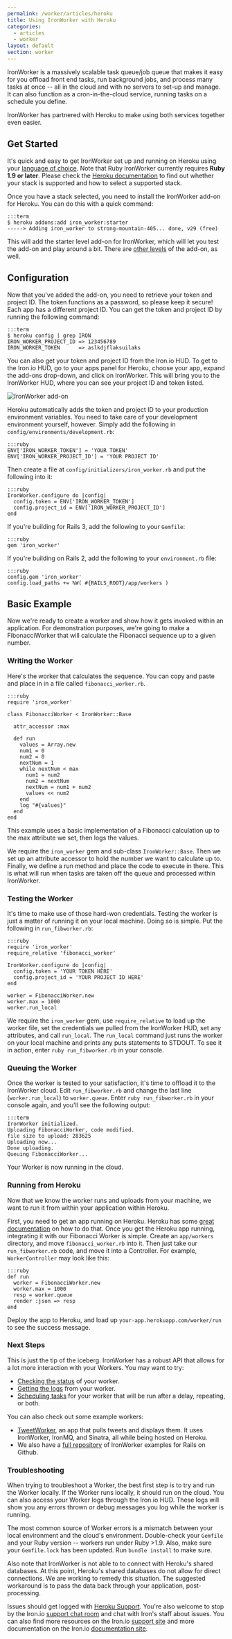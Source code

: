 ```yaml
---
permalink: /worker/articles/heroku
title: Using IronWorker with Heroku
categories:
  - articles
  - worker
layout: default
section: worker
---
```

IronWorker is a massively scalable task queue/job queue that makes it easy for you offload front end tasks, run background jobs, and process many tasks at once -- all in the cloud and with no servers to set-up and manage. It can also function as a cron-in-the-cloud service, running tasks on a schedule you define. 

IronWorker has partnered with Heroku to make using both services together even easier.

## Get Started

It's quick and easy to get IronWorker set up and running on Heroku using your [language of choice](http://docs.iron.io/worker#TOC-Clients). Note that Ruby IronWorker currently requires **Ruby 1.9 or later**. Please check the [Heroku documentation](http://devcenter.heroku.com/articles/stack) to find out whether your stack is supported and how to select a supported stack.

Once you have a stack selected, you need to install the IronWorker add-on for Heroku. You can do this with a quick command:

    :::term
    $ heroku addons:add iron_worker:starter
    -----> Adding iron_worker to strong-mountain-405... done, v29 (free)

This will add the starter level add-on for IronWorker, which will let you test the add-on and play around a bit. There are [other levels](http://addons.heroku.com/iron_worker) of the add-on, as well.

## Configuration

Now that you've added the add-on, you need to retrieve your token and project ID. The token functions as a password, so please keep it secure! Each app has a different project ID. You can get the token and project ID by running the following command:

    :::term
    $ heroku config | grep IRON
    IRON_WORKER_PROJECT_ID => 123456789
    IRON_WORKER_TOKEN      => aslkdjflaksuilaks

You can also get your token and project ID from the Iron.io HUD. To get to the Iron.io HUD, go to your apps panel for Heroku, choose your app, expand the add-ons drop-down, and click on IronWorker. This will bring you to the IronWorker HUD, where you can see your project ID and token listed.

![IronWorker add-on](http://i.imgur.com/dFQoH.png)

Heroku automatically adds the token and project ID to your production environment variables. You need to take care of your development environment yourself, however. Simply add the following in `config/environments/development.rb`:

    :::ruby
    ENV['IRON_WORKER_TOKEN'] = 'YOUR TOKEN'
    ENV['IRON_WORKER_PROJECT_ID'] = 'YOUR PROJECT ID'

Then create a file at `config/initializers/iron_worker.rb` and put the following into it:

    :::ruby
    IronWorker.configure do |config|
      config.token = ENV['IRON_WORKER_TOKEN']
      config.project_id = ENV['IRON_WORKER_PROJECT_ID']
    end

If you're building for Rails 3, add the following to your `Gemfile`:

    :::ruby
    gem 'iron_worker'

If you're building on Rails 2, add the following to your `environment.rb` file:

    :::ruby
    config.gem 'iron_worker'
    config.load_paths += %W( #{RAILS_ROOT}/app/workers )

## Basic Example

Now we're ready to create a worker and show how it gets invoked within an application. For demonstration purposes, we're going to make a FibonacciWorker that will calculate the Fibonacci sequence up to a given number.

### Writing the Worker

Here's the worker that calculates the sequence. You can copy and paste and place in in a file called `fibonacci_worker.rb`.

    :::ruby
    require 'iron_worker'

    class FibonacciWorker < IronWorker::Base

      attr_accessor :max

      def run
        values = Array.new
        num1 = 0
        num2 = 0
        nextNum = 1
        while nextNum < max
          num1 = num2
          num2 = nextNum
          nextNum = num1 + num2
          values << num2
        end
        log "#{values}"
      end
    end

This example uses a basic implementation of a Fibonacci calculation up to the max attribute we set, then logs the values.

We require the `iron_worker` gem and sub-class `IronWorker::Base`. Then we set up an attribute accessor to hold the number we want to calculate up to. Finally, we define a run method and place the code to execute in there. This is what will run when tasks are taken off the queue and processed within IronWorker. 

### Testing the Worker

It's time to make use of those hard-won credentials. Testing the worker is just a matter of running it on your local machine. Doing so is simple. Put the following in `run_fibworker.rb`:

    :::ruby
    require 'iron_worker'
    require_relative 'fibonacci_worker'

    IronWorker.configure do |config|
      config.token = 'YOUR TOKEN HERE'
      config.project_id = 'YOUR PROJECT ID HERE'
    end

    worker = FibonacciWorker.new
    worker.max = 1000
    worker.run_local

We require the `iron_worker` gem, use `require_relative` to load up the worker file, set the credentials we pulled from the IronWorker HUD, set any attributes, and call `run_local`. The `run_local` command just runs the worker on your local machine and prints any puts statements to STDOUT. To see it in action, enter `ruby run_fibworker.rb` in your console.

### Queuing the Worker

Once the worker is tested to your satisfaction, it's time to offload it to the IronWorker cloud. Edit `run_fibworker.rb` and change the last line (`worker.run_local`) to `worker.queue`. Enter `ruby run_fibworker.rb` in your console again, and you'll see the following output:

    :::term
    IronWorker initialized.
    Uploading FibonacciWorker, code modified.
    file size to upload: 283625
    Uploading now...
    Done uploading.
    Queuing FibonacciWorker...

Your Worker is now running in the cloud.

### Running from Heroku

Now that we know the worker runs and uploads from your machine, we want to run it from within your application within Heroku.

First, you need to get an app running on Heroku. Heroku has some [great documentation](http://devcenter.heroku.com/articles/rails3) on how to do that. Once you get the Heroku app running, integrating it with our Fibonacci Worker is simple. Create an `app/workers` directory, and move `fibonacci_worker.rb` into it. Then just take our `run_fibworker.rb` code, and move it into a Controller. For example, `WorkerController` may look like this:

    :::ruby
    def run
      worker = FibonacciWorker.new
      worker.max = 1000
      resp = worker.queue
      render :json => resp
    end

Deploy the app to Heroku, and load up `your-app.herokuapp.com/worker/run` to see the success message.

### Next Steps

This is just the tip of the iceberg. IronWorker has a robust API that allows for a lot more interaction with your Workers. You may want to try:

 * [Checking the status](http://docs.iron.io/worker/ruby/fibonacci-worker#TOC-Checking-the-Status-of-Your-Worker) of your worker.
 * [Getting the logs](http://docs.iron.io/worker/ruby/fibonacc-worker#TOC-Getting-Your-Worker-Logs) from your worker.
 * [Scheduling tasks](http://docs.iron.io/worker/ruby/fibonacci-worker#TOC-Scheduling-Tasks) for your worker that will be run after a delay, repeating, or both.

You can also check out some example workers:

* [TweetWorker](https://github.com/iron-io/heroku_sinatra_example), an app that pulls tweets and displays them. It uses IronWorker, IronMQ, and Sinatra, all while being hosted on Heroku.
* We also have a [full repository](https://github.com/iron-io/iron_worker_examples) of IronWorker examples for Rails on Github.

### Troubleshooting

When trying to troubleshoot a Worker, the best first step is to try and run the Worker locally. If the Worker runs locally, it should run on the cloud. You can also access your Worker logs through the Iron.io HUD. These logs will show you any errors thrown or debug messages you log while the worker is running.

The most common source of Worker errors is a mismatch between your local environment and the cloud's environment. Double-check your `Gemfile` and your Ruby version -- workers run under Ruby >1.9. Also, make sure your `Gemfile.lock` has been updated. Run `bundle install` to make sure.

Also note that IronWorker is not able to to connect with Heroku's shared databases. At this point, Heroku's shared databases do not allow for direct connections. We are working to remedy this situation. The suggested workaround is to pass the data back through your application, post-processing.

Issues should get logged with [Heroku Support](https://support.heroku.com). You're also welcome to stop by the Iron.io [support chat room](http://www.hipchat.com/gNWgTiqIC) and chat with Iron's staff about issues. You can also find more resources on the Iron.io [support site](http://support.iron.io) and more documentation on the Iron.io [documentation site](http://docs.iron.io).
